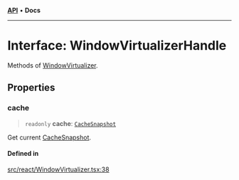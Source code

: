 [**API**](../../API.md) • **Docs**

***

# Interface: WindowVirtualizerHandle

Methods of [WindowVirtualizer](../functions/WindowVirtualizer.md).

## Properties

### cache

> `readonly` **cache**: [`CacheSnapshot`](CacheSnapshot.md)

Get current [CacheSnapshot](CacheSnapshot.md).

#### Defined in

[src/react/WindowVirtualizer.tsx:38](https://github.com/inokawa/virtua/blob/70149236634a031ce9b50980d45a8d922859c032/src/react/WindowVirtualizer.tsx#L38)
